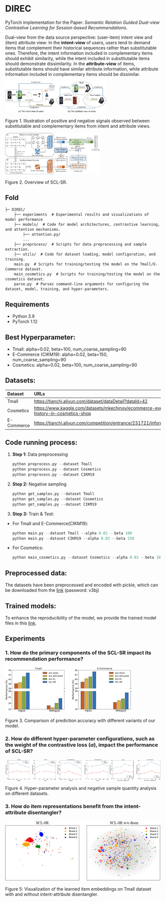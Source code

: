 # DIREC

PyTorch implementation for the Paper: _Semantic Relation Guided Dual-view Contrastive Learning for Session-based Recommendations_.

Dual-view from the data source perspective: (user-item) intent view and (item) attribute view: In the **intent-view** of users, users tend to demand items that complement their historical sequences rather than substitutable ones. Therefore, the intent information included in complementary items should exhibit similarity, while the intent included in substitutable items should demonstrate dissimilarity. In the **attribute-view** of items, substitutable items should have similar attribute information, while attribute information included in complementary items should be dissimilar.

<img src="./experiments/intro.jpg" alt="intro" style="zoom: 32%;" />

Figure 1. Illustration of positive and negative signals observed between substitutable and complementary items from intent and attribute views.

<img src="./experiments/model.jpg" alt="model" style="zoom: 30%;" />

Figure 2. Overview of SCL-SR.

## Fold
```
├─ DIREC/ 
    ├── experiments  # Experimental results and visualizations of model performance
    ├── models/  # Code for model architectures, contrastive learning, and attention mechanisms.
        ├── attention.py/
        ...
    ├── preprocess/  # Scripts for data preprocessing and sample extraction.
    ├── utils/  # Code for dataset loading, model configuration, and training.
    main.py  # Scripts for training/testing the model on the Tmall/E-Commerce dataset.
    main_cosmetics.py  # Scripts for training/testing the model on the cosmetics dataset.
    parse.py  # Parses command-line arguments for configuring the dataset, model, training, and hyper-parameters.
```

## Requirements
- Python 3.9
- PyTorch 1.12

## Best Hyperparameter:
- Tmall: alpha=0.02, beta=100, num_coarse_sampling=90
- E-Commerce (CIKM19): alpha=0.02, beta=150, num_coarse_sampling=90
- Cosmetics: alpha=0.02, beta=100, num_coarse_sampling=90

## Datasets:
| Dataset    | URLs                                                         |
| :--------- | :----------------------------------------------------------- |
| Tmall      | https://tianchi.aliyun.com/dataset/dataDetail?dataId=42      |
| Cosmetics  | https://www.kaggle.com/datasets/mkechinov/ecommerce-events-history-in-cosmetics-shop |
| E-Commerce | https://tianchi.aliyun.com/competition/entrance/231721/information |

## Code running process:

1. **Step 1:** Data preprocessing
    ```python
    python preprocess.py --dataset Tmall
    python preprocess.py --dataset Cosmetics
    python preprocess.py --dataset CIKM19
    ```

2. **Step 2:** Negative sampling
    ```python
    python get_samples.py --dataset Tmall
    python get_samples.py --dataset Cosmetics
    python get_samples.py --dataset CIKM19
    ```

3. **Step 3:** Train & Test:
- For Tmall and E-Commerce(CIKM19):
    ```python
    python main.py --dataset Tmall --alpha 0.02 --beta 100
    python main.py --dataset CIKM19 --alpha 0.02 --beta 150
    ```
- For Cosmetics:
    ```python
    python main_cosmetics.py --dataset Cosmetics --alpha 0.02 --beta 100
    ```

## Preprocessed data:
The datasets have been preprocessed and encoded with pickle, which can be downloaded from the [link](https://pan.baidu.com/s/1eJXDmYdPiyWgEDFcoEFstg) (password: v3bj)

## Trained models:
To enhance the reproducibility of the model, we provide the trained model files in this [link](https://drive.google.com/drive/folders/17h8oWeRs0kfMPseWVMjZ4CkBnCceC26P?usp=sharing).

## Experiments

### 1. How do the primary components of the SCL-SR impact its recommendation performance?
<img src="./experiments/ablation.jpg" alt="ablation" style="zoom: 40%;" />

Figure 3. Comparison of prediction accuracy with different variants of our model.

### 2. How do different hyper-parameter configurations, such as the weight of the contrastive loss $(\alpha)$, impact the performance of SCL-SR?

<div style="display: flex; justify-content: space-between;">
  <img src="./experiments/hyper_tmall.jpg" alt="hyper_tmall" style="width: 33%;">
  <img src="./experiments/hyper_e-commerce.jpg" alt="hyper_e-commerce" style="width: 33%;">
  <img src="./experiments/negatives.jpg" alt="negatives" style="width: 33%;">
</div>

Figure 4. Hyper-parameter analysis and negative sample quantity analysis on different datasets.

### 3. How do item representations benefit from the intent-attribute disentangler?

<img src="./experiments/visualization.jpg" alt="Visualization" style="zoom: 70%;" />

Figure 5: Visualization of the learned item embeddings on Tmall dataset with and without intent-attribute disentangler.


